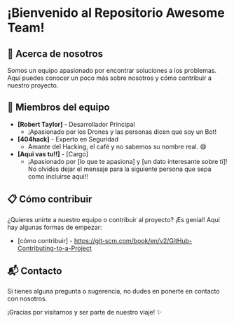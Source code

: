 # ¡Bienvenido al Repositorio Awesome Team!

## 🌟 Acerca de nosotros
Somos un equipo apasionado por encontrar soluciones a los problemas. Aquí puedes conocer un poco más sobre nosotros y cómo contribuir a nuestro proyecto.

## 👥 Miembros del equipo
- **[Robert Taylor]** - Desarrollador Principal
  - ¡Apasionado por los Drones y las personas dicen que soy un Bot!
- **[404hack]** - Experto en Seguridad
  - Amante del Hacking, el café y no sabemos su nombre real. :smile:
- **[Aqui vas tu!!]** - [Cargo]
  - ¡Apasionado por [lo que te apasiona] y [un dato interesante sobre ti]!
  No olvides dejar el mensaje para la siguiente persona que sepa como incluirse aqui!! 
  
## 📋 Cómo contribuir
¿Quieres unirte a nuestro equipo o contribuir al proyecto? ¡Es genial! Aquí hay algunas formas de empezar:
- [cómo contribuir] - https://git-scm.com/book/en/v2/GitHub-Contributing-to-a-Project

## 📬 Contacto
Si tienes alguna pregunta o sugerencia, no dudes en ponerte en contacto con nosotros.

¡Gracias por visitarnos y ser parte de nuestro viaje! ✨
